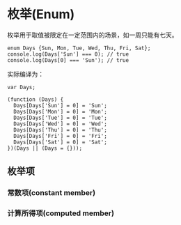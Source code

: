 # 枚举(Enum)
枚举用于取值被限定在一定范围内的场景，如一周只能有七天。
```
enum Days {Sun, Mon, Tue, Wed, Thu, Fri, Sat};
console.log(Days['Sun'] === 0); // true
console.log(Days[0] === 'Sun'); // true
```
实际编译为：
```
var Days;

(function (Days) {
  Days[Days['Sun'] = 0] = 'Sun';
  Days[Days['Mon'] = 0] = 'Mon';
  Days[Days['Tue'] = 0] = 'Tue';
  Days[Days['Wed'] = 0] = 'Wed';
  Days[Days['Thu'] = 0] = 'Thu';
  Days[Days['Fri'] = 0] = 'Fri';
  Days[Days['Sat'] = 0] = 'Sat';
})(Days || (Days = {}));
```

## 枚举项
### 常数项(constant member)
### 计算所得项(computed member)
